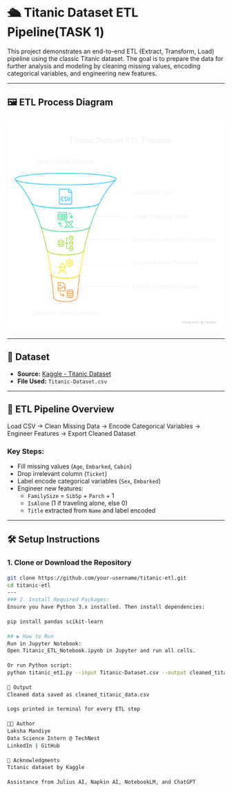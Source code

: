 # 🛳 Titanic Dataset ETL Pipeline(TASK 1)

This project demonstrates an end-to-end ETL (Extract, Transform, Load) pipeline using the classic Titanic dataset. The goal is to prepare the data for further analysis and modeling by cleaning missing values, encoding categorical variables, and engineering new features.

---
## 🖼️ ETL Process Diagram

![ETL Process](etl_titanic_process.png)

---
## 📂 Dataset

- **Source:** [Kaggle - Titanic Dataset](https://www.kaggle.com/datasets/yasserh/titanic-dataset)
- **File Used:** `Titanic-Dataset.csv`

---

## 🔄 ETL Pipeline Overview

Load CSV → Clean Missing Data → Encode Categorical Variables → Engineer Features → Export Cleaned Dataset


### Key Steps:

- Fill missing values (`Age`, `Embarked`, `Cabin`)
- Drop irrelevant column (`Ticket`)
- Label encode categorical variables (`Sex`, `Embarked`)
- Engineer new features: 
  - `FamilySize` = `SibSp` + `Parch` + 1
  - `IsAlone` (1 if traveling alone, else 0)
  - `Title` extracted from `Name` and label encoded

---

## 🛠️ Setup Instructions

### 1. Clone or Download the Repository
```bash
git clone https://github.com/your-username/titanic-etl.git
cd titanic-etl
---
### 2. Install Required Packages:
Ensure you have Python 3.x installed. Then install dependencies:

pip install pandas scikit-learn

## ▶️ How to Run
Run in Jupyter Notebook:
Open Titanic_ETL_Notebook.ipynb in Jupyter and run all cells.

Or run Python script:
python titanic_et1.py --input Titanic-Dataset.csv --output cleaned_titanic_data.csv

📁 Output
Cleaned data saved as cleaned_titanic_data.csv

Logs printed in terminal for every ETL step

👩‍💻 Author
Laksha Mandiye
Data Science Intern @ TechNest
LinkedIn | GitHub

🙏 Acknowledgments
Titanic dataset by Kaggle

Assistance from Julius AI, Napkin AI, NotebookLM, and ChatGPT

